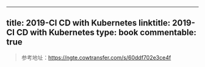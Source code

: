 
---
title: 2019-CI CD with Kubernetes
linktitle: 2019-CI CD with Kubernetes
type: book
commentable: true
---

> 参考地址：https://ngte.cowtransfer.com/s/60ddf702e3ce4f

    